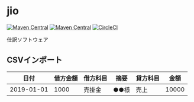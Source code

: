 # jio
[![Maven Central](https://img.shields.io/maven-central/v/com.uchicom/jio.svg)](http://search.maven.org/#search|ga|1|com.uchicom.jio)
[![Maven Central](https://img.shields.io/github/license/uchicom/jio.svg)](http://www.apache.org/licenses/LICENSE-2.0.txt)
[![CircleCI](https://circleci.com/gh/uchicom/jio.svg?style=shield)](https://circleci.com/gh/uchicom/jio)

仕訳ソフトウェア

## CSVインポート

|日付|借方金額|借方科目|摘要|貸方科目|金額|
|----|----|----|----|----|----|
|2019-01-01|1000|売掛金|●●様|売上|10000|